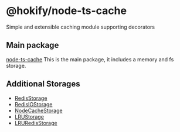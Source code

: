 # @hokify/node-ts-cache
Simple and extensible caching module supporting decorators

## Main package

[node-ts-cache](/ts-cache)
This is the main package, it includes a memory and fs storage.

## Additional Storages

* [RedisStorage](/storages/redis)
* [RedisIOStorage](/storages/redisio)
* [NodeCacheStorage](/storages/node-cache)
* [LRUStorage](/storages/lru)
* [LRURedisStorage](/storages/lru-redis)

